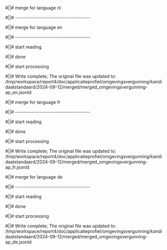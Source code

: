 #||# merge for language nl   

#||# -------------------------------------  

#||# merge for language en   

#||# -------------------------------------  

#||# start reading  

#||# done  

#||# start processing  

#||# Write complete; The original file was updated to: /tmp/workspace/report4/doc/applicatieprofiel/omgevingsvergunning/kandidaatstandaard/2024-09-12/merged/merged_omgevingsvergunning-ap_en.jsonld  

#||# merge for language fr   

#||# -------------------------------------  

#||# start reading  

#||# done  

#||# start processing  

#||# Write complete; The original file was updated to: /tmp/workspace/report4/doc/applicatieprofiel/omgevingsvergunning/kandidaatstandaard/2024-09-12/merged/merged_omgevingsvergunning-ap_fr.jsonld  

#||# merge for language de   

#||# -------------------------------------  

#||# start reading  

#||# done  

#||# start processing  

#||# Write complete; The original file was updated to: /tmp/workspace/report4/doc/applicatieprofiel/omgevingsvergunning/kandidaatstandaard/2024-09-12/merged/merged_omgevingsvergunning-ap_de.jsonld  

